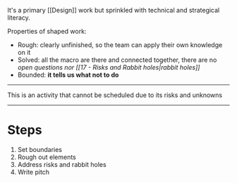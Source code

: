It's a primary [[Design]] work but sprinkled with technical and strategical literacy.

Properties of shaped work:

- Rough: clearly unfinished, so the team can apply their own knowledge on it
- Solved: all the macro are there and connected together, there are no _open questions nor [[17 - Risks and Rabbit holes|rabbit holes]]_
- Bounded: **it tells us what not to do**

---

This is an activity that cannot be scheduled due to its risks and unknowns

---

# Steps

1. Set boundaries
2. Rough out elements
3. Address risks and rabbit holes
4. Write pitch